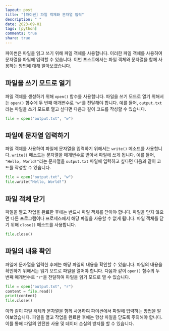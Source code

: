 ```yaml
---
layout: post
title: "[파이썬] 파일 객체와 문자열 입력"
description: " "
date: 2023-09-01
tags: [python]
comments: true
share: true
---
```


파이썬은 파일을 읽고 쓰기 위해 파일 객체를 사용합니다. 이러한 파일 객체를 사용하여 문자열을 파일에 입력할 수 있습니다. 이번 포스트에서는 파일 객체와 문자열을 함께 사용하는 방법에 대해 알아보겠습니다.

## 파일을 쓰기 모드로 열기

파일 객체를 생성하기 위해 `open()` 함수를 사용합니다. 파일을 쓰기 모드로 열기 위해서는 `open()` 함수에 두 번째 매개변수로 `"w"`를 전달해야 합니다. 예를 들어, `output.txt`라는 파일을 쓰기 모드로 열고 싶다면 다음과 같이 코드를 작성할 수 있습니다.

```python
file = open("output.txt", "w")
```

## 파일에 문자열 입력하기

파일 객체를 사용하여 파일에 문자열을 입력하기 위해서는 `write()` 메소드를 사용합니다. `write()` 메소드는 문자열을 매개변수로 받아서 파일에 쓰게 됩니다. 예를 들어, `"Hello, World!"`라는 문자열을 `output.txt` 파일에 입력하고 싶다면 다음과 같이 코드를 작성할 수 있습니다.

```python
file = open("output.txt", "w")
file.write("Hello, World!")
```

## 파일 객체 닫기

파일을 열고 작업을 완료한 후에는 반드시 파일 객체를 닫아야 합니다. 파일을 닫지 않으면 다른 프로그램이나 프로세스에서 해당 파일을 사용할 수 없게 됩니다. 파일 객체를 닫기 위해 `close()` 메소드를 사용합니다. 

```python
file.close()
```

## 파일의 내용 확인

파일에 문자열을 입력한 후에는 해당 파일의 내용을 확인할 수 있습니다. 파일의 내용을 확인하기 위해서는 읽기 모드로 파일을 열어야 합니다. 다음과 같이 `open()` 함수의 두 번째 매개변수로 `"r"`을 전달하여 파일을 읽기 모드로 열 수 있습니다.

```python
file = open("output.txt", "r")
content = file.read()
print(content)
file.close()
```

이와 같이 파일 객체와 문자열을 함께 사용하여 파이썬에서 파일에 입력하는 방법을 알아보았습니다. 파일을 열고 작업을 완료한 후에는 항상 파일을 닫도록 주의해야 합니다. 이를 통해 파일의 안전한 사용 및 데이터 손실의 방지를 할 수 있습니다.